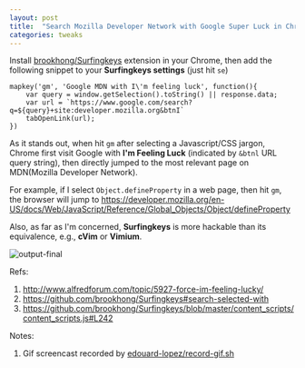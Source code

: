 ```yaml
---
layout: post
title:  "Search Mozilla Developer Network with Google Super Luck in Chrome"
categories: tweaks
---
```


Install [brookhong/Surfingkeys](https://github.com/brookhong/Surfingkeys) extension in your Chrome, then add the following snippet to your **Surfingkeys settings** (just hit ``se``) 
```
mapkey('gm', 'Google MDN with I\'m feeling luck', function(){
    var query = window.getSelection().toString() || response.data;
    var url = `https://www.google.com/search?q=${query}+site:developer.mozilla.org&btnI`
    tabOpenLink(url);
})
```
As it stands out, when hit ``gm`` after selecting a Javascript/CSS jargon, Chrome first visit Google with **I'm Feeling Luck** (indicated by ``&btnl`` URL query string), then directly jumped to the most relevant page on MDN(Mozilla Developer Network).

For example, if I select ``Object.defineProperty`` in a web page, then hit ``gm``, the browser will jump to <https://developer.mozilla.org/en-US/docs/Web/JavaScript/Reference/Global_Objects/Object/defineProperty>

Also, as far as I'm concerned, **Surfingkeys** is more hackable than its equivalence, e.g., **cVim** or **Vimium**.

![output-final](https://cloud.githubusercontent.com/assets/4011348/20375470/49b4e3e2-acba-11e6-99fa-db90df127c56.gif)


Refs:
1. <http://www.alfredforum.com/topic/5927-force-im-feeling-lucky/>
2. <https://github.com/brookhong/Surfingkeys#search-selected-with>
3. <https://github.com/brookhong/Surfingkeys/blob/master/content_scripts/content_scripts.js#L242>

Notes: 
1. Gif screencast recorded by [edouard-lopez/record-gif.sh](https://github.com/edouard-lopez/record-gif.sh)